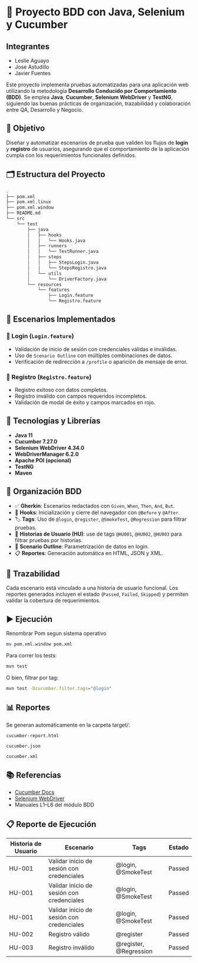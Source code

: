 # 🧪 Proyecto BDD con Java, Selenium y Cucumber

## Integrantes
- Leslie Aguayo
- Jose Astudillo
- Javier Fuentes

Este proyecto implementa pruebas automatizadas para una aplicación web utilizando la metodología **Desarrollo Conducido por Comportamiento (BDD)**. Se emplea **Java**, **Cucumber**, **Selenium WebDriver** y **TestNG**, siguiendo las buenas prácticas de organización, trazabilidad y colaboración entre QA, Desarrollo y Negocio.

## 📌 Objetivo

Diseñar y automatizar escenarios de prueba que validen los flujos de **login** y **registro** de usuarios, asegurando que el comportamiento de la aplicación cumpla con los requerimientos funcionales definidos.

## 🗂️ Estructura del Proyecto
```bash
.
├── pom.xml
├── pom.xml.linux
├── pom.xml.window
├── README.md
└── src
    └── test
        ├── java
        │   ├── hooks
        │   │   └── Hooks.java
        │   ├── runners
        │   │   └── TestRunner.java
        │   ├── steps
        │   │   ├── StepsLogin.java
        │   │   └── StepsRegistro.java
        │   └── utils
        │       └── DriverFactory.java
        └── resources
            └── features
                ├── Login.feature
                └── Registro.feature
```

## 🧪 Escenarios Implementados

### 🔐 Login (`Login.feature`)
- Validación de inicio de sesión con credenciales válidas e inválidas.
- Uso de `Scenario Outline` con múltiples combinaciones de datos.
- Verificación de redirección a `/profile` o aparición de mensaje de error.

### 📝 Registro (`Registro.feature`)
- Registro exitoso con datos completos.
- Registro inválido con campos requeridos incompletos.
- Validación de modal de éxito y campos marcados en rojo.

## 🧩 Tecnologías y Librerías

- **Java 11**
- **Cucumber 7.27.0**
- **Selenium WebDriver 4.34.0**
- **WebDriverManager 6.2.0**
- **Apache POI (opcional)**
- **TestNG**
- **Maven**

## 🧵 Organización BDD

- ✅ **Gherkin**: Escenarios redactados con `Given`, `When`, `Then`, `And`, `But`.
- 🧪 **Hooks**: Inicialización y cierre del navegador con `@Before` y `@After`.
- 🏷️ **Tags**: Uso de `@login`, `@register`, `@SmokeTest`, `@Regression` para filtrar pruebas.
- 🙍 **Historias de Usuario (HU)**: use de tags `@HU001`, `@HU002`, `@HU003` para filtrar pruebas por historias.
- 🔁 **Scenario Outline**: Parametrización de datos en login.
- 📋 **Reportes**: Generación automática en HTML, JSON y XML.

## 🧾 Trazabilidad

Cada escenario está vinculado a una historia de usuario funcional. Los reportes generados incluyen el estado (`Passed`, `Failed`, `Skipped`) y permiten validar la cobertura de requerimientos.

## ▶️ Ejecución

Renombrar Pom segun sistema operativo

```bash
mv pom.xml.window pom.xml
```

Para correr los tests:

```bash
mvn test
```

O bien, filtrar por tag:
```bash
mvn test -Dcucumber.filter.tags="@login"
```

## 📊 Reportes

Se generan automáticamente en la carpeta target/:

    cucumber-report.html

    cucumber.json

    cucumber.xml

## 📚 Referencias

- [Cucumber Docs](https://cucumber.io/docs/)
- [Selenium WebDriver](https://www.selenium.dev/documentation/)
- Manuales L1–L6 del módulo BDD

## 📋 Reporte de Ejecución

| Historia de Usuario | Escenario                                | Tags                        | Estado  |
|---------------------|-------------------------------------------|-----------------------------|---------|
| HU-001              | Validar inicio de sesión con credenciales | @login, @SmokeTest          | Passed  |
| HU-001              | Validar inicio de sesión con credenciales | @login, @SmokeTest          | Passed  |
| HU-001              | Validar inicio de sesión con credenciales | @login, @SmokeTest          | Passed  |
| HU-002              | Registro válido                           | @register                   | Passed  |
| HU-003              | Registro inválido                         | @register, @Regression      | Passed  |

